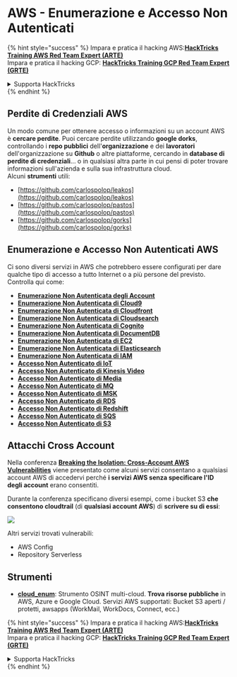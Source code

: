 # AWS - Enumerazione e Accesso Non Autenticati

{% hint style="success" %}
Impara e pratica il hacking AWS:<img src="../../../.gitbook/assets/image (1).png" alt="" data-size="line">[**HackTricks Training AWS Red Team Expert (ARTE)**](https://training.hacktricks.xyz/courses/arte)<img src="../../../.gitbook/assets/image (1).png" alt="" data-size="line">\
Impara e pratica il hacking GCP: <img src="../../../.gitbook/assets/image (2).png" alt="" data-size="line">[**HackTricks Training GCP Red Team Expert (GRTE)**<img src="../../../.gitbook/assets/image (2).png" alt="" data-size="line">](https://training.hacktricks.xyz/courses/grte)

<details>

<summary>Supporta HackTricks</summary>

* Controlla i [**piani di abbonamento**](https://github.com/sponsors/carlospolop)!
* **Unisciti al** 💬 [**gruppo Discord**](https://discord.gg/hRep4RUj7f) o al [**gruppo telegram**](https://t.me/peass) o **seguici** su **Twitter** 🐦 [**@hacktricks\_live**](https://twitter.com/hacktricks\_live)**.**
* **Condividi trucchi di hacking inviando PR ai** [**HackTricks**](https://github.com/carlospolop/hacktricks) e [**HackTricks Cloud**](https://github.com/carlospolop/hacktricks-cloud) repos su github.

</details>
{% endhint %}

## Perdite di Credenziali AWS

Un modo comune per ottenere accesso o informazioni su un account AWS è **cercare perdite**. Puoi cercare perdite utilizzando **google dorks**, controllando i **repo pubblici** dell'**organizzazione** e dei **lavoratori** dell'organizzazione su **Github** o altre piattaforme, cercando in **database di perdite di credenziali**... o in qualsiasi altra parte in cui pensi di poter trovare informazioni sull'azienda e sulla sua infrastruttura cloud.\
Alcuni **strumenti** utili:

* [https://github.com/carlospolop/leakos](https://github.com/carlospolop/leakos)
* [https://github.com/carlospolop/pastos](https://github.com/carlospolop/pastos)
* [https://github.com/carlospolop/gorks](https://github.com/carlospolop/gorks)

## Enumerazione e Accesso Non Autenticati AWS

Ci sono diversi servizi in AWS che potrebbero essere configurati per dare qualche tipo di accesso a tutto Internet o a più persone del previsto. Controlla qui come:

* [**Enumerazione Non Autenticata degli Account**](aws-accounts-unauthenticated-enum.md)
* [**Enumerazione Non Autenticata di Cloud9**](https://github.com/carlospolop/hacktricks-cloud/blob/master/pentesting-cloud/aws-security/aws-unauthenticated-enum-access/broken-reference/README.md)
* [**Enumerazione Non Autenticata di Cloudfront**](aws-cloudfront-unauthenticated-enum.md)
* [**Enumerazione Non Autenticata di Cloudsearch**](https://github.com/carlospolop/hacktricks-cloud/blob/master/pentesting-cloud/aws-security/aws-unauthenticated-enum-access/broken-reference/README.md)
* [**Enumerazione Non Autenticata di Cognito**](aws-cognito-unauthenticated-enum.md)
* [**Enumerazione Non Autenticata di DocumentDB**](aws-documentdb-enum.md)
* [**Enumerazione Non Autenticata di EC2**](aws-ec2-unauthenticated-enum.md)
* [**Enumerazione Non Autenticata di Elasticsearch**](aws-elasticsearch-unauthenticated-enum.md)
* [**Enumerazione Non Autenticata di IAM**](aws-iam-and-sts-unauthenticated-enum.md)
* [**Accesso Non Autenticato di IoT**](aws-iot-unauthenticated-enum.md)
* [**Accesso Non Autenticato di Kinesis Video**](aws-kinesis-video-unauthenticated-enum.md)
* [**Accesso Non Autenticato di Media**](aws-media-unauthenticated-enum.md)
* [**Accesso Non Autenticato di MQ**](aws-mq-unauthenticated-enum.md)
* [**Accesso Non Autenticato di MSK**](aws-msk-unauthenticated-enum.md)
* [**Accesso Non Autenticato di RDS**](aws-rds-unauthenticated-enum.md)
* [**Accesso Non Autenticato di Redshift**](aws-redshift-unauthenticated-enum.md)
* [**Accesso Non Autenticato di SQS**](aws-sqs-unauthenticated-enum.md)
* [**Accesso Non Autenticato di S3**](aws-s3-unauthenticated-enum.md)

## Attacchi Cross Account

Nella conferenza [**Breaking the Isolation: Cross-Account AWS Vulnerabilities**](https://www.youtube.com/watch?v=JfEFIcpJ2wk) viene presentato come alcuni servizi consentano a qualsiasi account AWS di accedervi perché **i servizi AWS senza specificare l'ID degli account** erano consentiti.

Durante la conferenza specificano diversi esempi, come i bucket S3 **che consentono cloudtrail** (di **qualsiasi account AWS**) di **scrivere su di essi**:

![](<../../../.gitbook/assets/image (260).png>)

Altri servizi trovati vulnerabili:

* AWS Config
* Repository Serverless

## Strumenti

* [**cloud\_enum**](https://github.com/initstring/cloud\_enum): Strumento OSINT multi-cloud. **Trova risorse pubbliche** in AWS, Azure e Google Cloud. Servizi AWS supportati: Bucket S3 aperti / protetti, awsapps (WorkMail, WorkDocs, Connect, ecc.)

{% hint style="success" %}
Impara e pratica il hacking AWS:<img src="../../../.gitbook/assets/image (1).png" alt="" data-size="line">[**HackTricks Training AWS Red Team Expert (ARTE)**](https://training.hacktricks.xyz/courses/arte)<img src="../../../.gitbook/assets/image (1).png" alt="" data-size="line">\
Impara e pratica il hacking GCP: <img src="../../../.gitbook/assets/image (2).png" alt="" data-size="line">[**HackTricks Training GCP Red Team Expert (GRTE)**<img src="../../../.gitbook/assets/image (2).png" alt="" data-size="line">](https://training.hacktricks.xyz/courses/grte)

<details>

<summary>Supporta HackTricks</summary>

* Controlla i [**piani di abbonamento**](https://github.com/sponsors/carlospolop)!
* **Unisciti al** 💬 [**gruppo Discord**](https://discord.gg/hRep4RUj7f) o al [**gruppo telegram**](https://t.me/peass) o **seguici** su **Twitter** 🐦 [**@hacktricks\_live**](https://twitter.com/hacktricks\_live)**.**
* **Condividi trucchi di hacking inviando PR ai** [**HackTricks**](https://github.com/carlospolop/hacktricks) e [**HackTricks Cloud**](https://github.com/carlospolop/hacktricks-cloud) repos su github.

</details>
{% endhint %}
